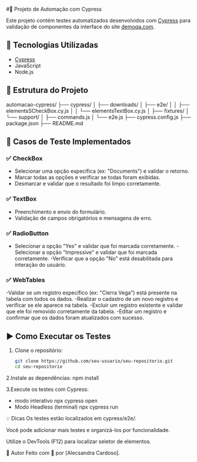 #🧪 Projeto de Automação com Cypress

Este projeto contém testes automatizados desenvolvidos com [Cypress](https://www.cypress.io/) para validação de componentes da interface do site [demoqa.com](https://demoqa.com).

## 🚀 Tecnologias Utilizadas

- [Cypress](https://docs.cypress.io/)
- JavaScript
- Node.js

## 📁 Estrutura do Projeto

automacao-cypress/ ├── cypress/ │ ├── downloads/ │ ├── e2e/ │ │ ├── elementsSCheckBox.cy.js │ │ └── elementsTextBox.cy.js │ ├── fixtures/ │ └── support/ │ ├── commands.js │ └── e2e.js ├── cypress.config.js ├── package.json ├── README.md

## 🧪 Casos de Teste Implementados

### ✅ CheckBox
- Selecionar uma opção específica (ex: "Documents") e validar o retorno.
- Marcar todas as opções e verificar se todas foram exibidas.
- Desmarcar e validar que o resultado foi limpo corretamente.

### ✅ TextBox
- Preenchimento e envio do formulário.
- Validação de campos obrigatórios e mensagens de erro.

### ✅ RadioButton
- Selecionar a opção "Yes" e validar que foi marcada corretamente.
-Selecionar a opção "Impressive" e validar que foi marcada corretamente.
-Verificar que a opção "No" está desabilitada para interação do usuário.

### ✅ WebTables
-Validar se um registro específico (ex: "Cierra Vega") está presente na tabela com todos os dados.
-Realizar o cadastro de um novo registro e verificar se ele aparece na tabela.
-Excluir um registro existente e validar que ele foi removido corretamente da tabela.
-Editar um registro e confirmar que os dados foram atualizados com sucesso.

## ▶️ Como Executar os Testes

1. Clone o repositório:
   ```bash
   git clone https://github.com/seu-usuario/seu-repositorio.git
   cd seu-repositorio

2.Instale as dependências:
  npm install

3.Execute os testes com Cypress:
 - modo interativo
    npx cypress open
 - Modo Headless (terminal)
    npx cypress run

💡 Dicas
Os testes estão localizados em cypress/e2e/.

Você pode adicionar mais testes e organizá-los por funcionalidade.

Utilize o DevTools (F12) para localizar seletor de elementos.

📝 Autor
Feito com 💙 por [Alecsandra Cardoso].


